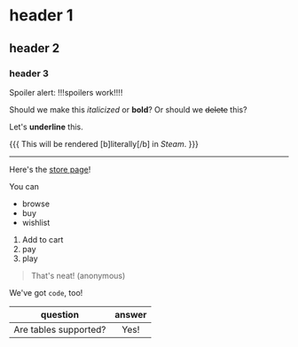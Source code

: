 # header 1

## header 2

### header 3

Spoiler alert: !!!spoilers work\!!!!

Should we make this *italicized* or **bold**?
Or should we ~~delete~~ this?

Let's __underline__ this.

{{{
This will be rendered [b]literally[/b]
in *Steam*.
}}}

---

Here's the [store page](https://store.steampowered.com/)!

You can

- browse
- buy
- wishlist

1. Add to cart
2. pay
3. play

>That's neat!
(anonymous)

We've got `code`, too!

|        question       | answer |
| :-------------------: | :----: |
| Are tables supported? |  Yes!  |
